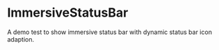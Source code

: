 # ImmersiveStatusBar
A demo test to show immersive status bar with dynamic status bar icon adaption.
